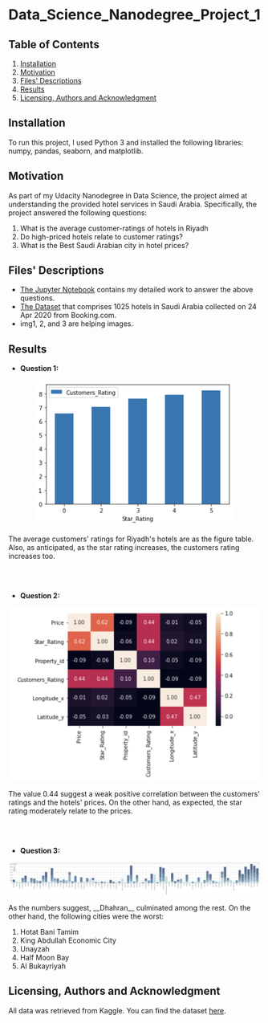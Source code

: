 # Data_Science_Nanodegree_Project_1

## Table of Contents
1. [Installation](#installation)
2. [Motivation](#motivation)
3. [Files' Descriptions](#description)
4. [Results](#results)
5. [Licensing, Authors and Acknowledgment](#license)

## Installation <a name="installation"></a>

To run this project, I used Python 3 and installed the following libraries: numpy, pandas, seaborn, and matplotlib.

## Motivation

As part of my Udacity Nanodegree in Data Science, the project aimed at understanding the provided hotel services in Saudi Arabia. Specifically, the project answered the following questions:
1. What is the average customer-ratings of hotels in Riyadh
2. Do high-priced hotels relate to customer ratings?
3. What is the Best Saudi Arabian city in hotel prices?

## Files' Descriptions <a name="description"></a>

* [The Jupyter Notebook](https://github.com/OrjwanZaafarani/Data_Science_Nanodegree_Project_1/blob/main/Project_1.ipynb) contains my detailed work to answer the above questions.
* [The Dataset](https://github.com/OrjwanZaafarani/Data_Science_Nanodegree_Project_1/blob/main/Saudi_Arabia_Hotels.csv) that comprises 1025 hotels in Saudi Arabia collected on 24 Apr 2020 from Booking.com.
* img1, 2, and 3 are helping images.

## Results

* __Question 1:__

<p align="center">
<img src="https://github.com/OrjwanZaafarani/Data_Science_Nanodegree_Project_1/blob/main/Q1.png" width="400">
</p>
The average customers' ratings for Riyadh's hotels are as the figure table. Also, as anticipated, as the star rating increases, the customers rating increases too.

<br></br>

* __Question 2:__

<p align="center">
<img src="https://github.com/OrjwanZaafarani/Data_Science_Nanodegree_Project_1/blob/main/Q2.png" width="500">
</p>
The value 0.44 suggest a weak positive correlation between the customers' ratings and the hotels' prices. On the other hand, as expected, the star rating moderately relate to the prices.

<br></br>

* __Question 3:__

<p align="center">
<img src="https://github.com/OrjwanZaafarani/Data_Science_Nanodegree_Project_1/blob/main/Q3.png" width="1000">
</p>
As the numbers suggest, __Dhahran__ culminated among the rest. On the other hand, the following cities were the worst:

1. Hotat Bani Tamim
2. King Abdullah Economic City
3. Unayzah
4. Half Moon Bay
5. Al Bukayriyah

## Licensing, Authors and Acknowledgment <a name="license"></a>
All data was retrieved from Kaggle. You can find the dataset [here](https://www.kaggle.com/moayadmagadmi/saudi-arabia-bookingcom).
